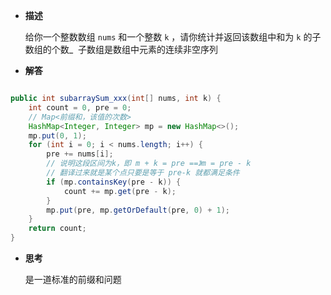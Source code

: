 -  **描述**

	给你一个整数数组 `nums` 和一个整数 `k` ，请你统计并返回该数组中和为 `k` 的子数组的个数_ 
	子数组是数组中元素的连续非空序列

-  **解答**

```java

public int subarraySum_xxx(int[] nums, int k) {  
    int count = 0, pre = 0;  
    // Map<前缀和，该值的次数>  
    HashMap<Integer, Integer> mp = new HashMap<>();  
    mp.put(0, 1);  
    for (int i = 0; i < nums.length; i++) {  
        pre += nums[i];  
        // 说明这段区间为k，即 m + k = pre ==》m = pre - k 
        // 翻译过来就是某个点只要是等于 pre-k 就都满足条件  
        if (mp.containsKey(pre - k)) {  
            count += mp.get(pre - k);  
        }  
        mp.put(pre, mp.getOrDefault(pre, 0) + 1);  
    }  
    return count;  
}

```


-  **思考**

	是一道标准的前缀和问题